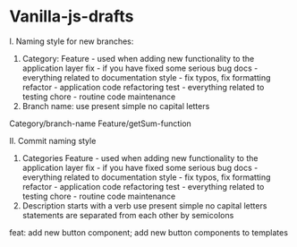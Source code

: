 # Vanilla-js-drafts

I. Naming style for new branches:
1. Category:
Feature - used when adding new functionality to the application layer
fix - if you have fixed some serious bug
docs - everything related to documentation
style - fix typos, fix formatting
refactor - application code refactoring
test - everything related to testing
chore - routine code maintenance
2. Branch name:
use present simple
no capital letters
<!-- 3. description specifying the purpose of creating the branch (optional)
example branch names -->
Category/branch-name
Feature/getSum-function
<!-- Category/branch-name/clarification or description
Feature/getSum-function/for sum two numbers -->

II. Commit naming style
1. Categories
Feature - used when adding new functionality to the application layer
fix - if you have fixed some serious bug
docs - everything related to documentation
style - fix typos, fix formatting
refactor - application code refactoring
test - everything related to testing
chore - routine code maintenance
2. Description
starts with a verb
use present simple
no capital letters
statements are separated from each other by semicolons
<!-- Category/description; more description -->
feat: add new button component; add new button components to templates
